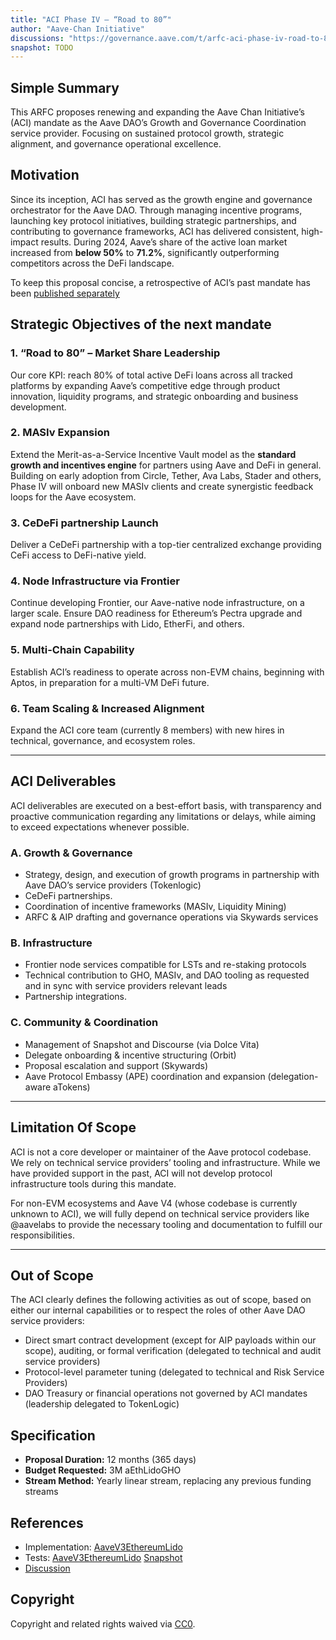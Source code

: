 ```yaml
---
title: "ACI Phase IV – “Road to 80”"
author: "Aave-Chan Initiative"
discussions: "https://governance.aave.com/t/arfc-aci-phase-iv-road-to-80/21830"
snapshot: TODO
---
```


## Simple Summary

This ARFC proposes renewing and expanding the Aave Chan Initiative’s (ACI) mandate as the Aave DAO’s Growth and Governance Coordination service provider. Focusing on sustained protocol growth, strategic alignment, and governance operational excellence.

## Motivation

Since its inception, ACI has served as the growth engine and governance orchestrator for the Aave DAO. Through managing incentive programs, launching key protocol initiatives, building strategic partnerships, and contributing to governance frameworks, ACI has delivered consistent, high-impact results. During 2024, Aave’s share of the active loan market increased from **below 50%** to **71.2%**, significantly outperforming competitors across the DeFi landscape.

To keep this proposal concise, a retrospective of ACI’s past mandate has been [published separately](https://governance.aave.com/t/aci-retrospective-2024-present/21825)

## Strategic Objectives of the next mandate

### 1. **“Road to 80” – Market Share Leadership**

Our core KPI: reach 80% of total active DeFi loans across all tracked platforms by expanding Aave’s competitive edge through product innovation, liquidity programs, and strategic onboarding and business development.

### 2. **MASIv Expansion**

Extend the Merit-as-a-Service Incentive Vault model as the **standard growth and incentives engine** for partners using Aave and DeFi in general. Building on early adoption from Circle, Tether, Ava Labs, Stader and others, Phase IV will onboard new MASIv clients and create synergistic feedback loops for the Aave ecosystem.

### 3. **CeDeFi partnership Launch**

Deliver a CeDeFi partnership with a top-tier centralized exchange providing CeFi access to DeFi-native yield.

### 4. **Node Infrastructure via Frontier**

Continue developing Frontier, our Aave-native node infrastructure, on a larger scale. Ensure DAO readiness for Ethereum’s Pectra upgrade and expand node partnerships with Lido, EtherFi, and others.

### 5. **Multi-Chain Capability**

Establish ACI’s readiness to operate across non-EVM chains, beginning with Aptos, in preparation for a multi-VM DeFi future.

### 6. **Team Scaling & Increased Alignment**

Expand the ACI core team (currently 8 members) with new hires in technical, governance, and ecosystem roles.

---

## ACI Deliverables

ACI deliverables are executed on a best-effort basis, with transparency and proactive communication regarding any limitations or delays, while aiming to exceed expectations whenever possible.

### A. Growth & Governance

- Strategy, design, and execution of growth programs in partnership with Aave DAO’s service providers (Tokenlogic)
- CeDeFi partnerships.
- Coordination of incentive frameworks (MASIv, Liquidity Mining)
- ARFC & AIP drafting and governance operations via Skywards services

### B. Infrastructure

- Frontier node services compatible for LSTs and re-staking protocols
- Technical contribution to GHO, MASIv, and DAO tooling as requested and in sync with service providers relevant leads
- Partnership integrations.

### C. Community & Coordination

- Management of Snapshot and Discourse (via Dolce Vita)
- Delegate onboarding & incentive structuring (Orbit)
- Proposal escalation and support (Skywards)
- Aave Protocol Embassy (APE) coordination and expansion (delegation-aware aTokens)

---

## Limitation Of Scope

ACI is not a core developer or maintainer of the Aave protocol codebase. We rely on technical service providers’ tooling and infrastructure. While we have provided support in the past, ACI will not develop protocol infrastructure tools during this mandate.

For non-EVM ecosystems and Aave V4 (whose codebase is currently unknown to ACI), we will fully depend on technical service providers like @aavelabs to provide the necessary tooling and documentation to fulfill our responsibilities.

---

## Out of Scope

The ACI clearly defines the following activities as out of scope, based on either our internal capabilities or to respect the roles of other Aave DAO service providers:

- Direct smart contract development (except for AIP payloads within our scope), auditing, or formal verification (delegated to technical and audit service providers)
- Protocol-level parameter tuning (delegated to technical and Risk Service Providers)
- DAO Treasury or financial operations not governed by ACI mandates (leadership delegated to TokenLogic)

## Specification

- **Proposal Duration:** 12 months (365 days)
- **Budget Requested:** 3M aEthLidoGHO
- **Stream Method:** Yearly linear stream, replacing any previous funding streams

## References

- Implementation: [AaveV3EthereumLido](https://github.com/bgd-labs/aave-proposals-v3/blob/main/src/20250418_AaveV3EthereumLido_ACIPhaseIVRoadTo80/AaveV3EthereumLido_ACIPhaseIVRoadTo80_20250418.sol)
- Tests: [AaveV3EthereumLido](https://github.com/bgd-labs/aave-proposals-v3/blob/main/src/20250418_AaveV3EthereumLido_ACIPhaseIVRoadTo80/AaveV3EthereumLido_ACIPhaseIVRoadTo80_20250418.t.sol)
  [Snapshot](TODO)
- [Discussion](https://governance.aave.com/t/arfc-aci-phase-iv-road-to-80/21830)

## Copyright

Copyright and related rights waived via [CC0](https://creativecommons.org/publicdomain/zero/1.0/).
